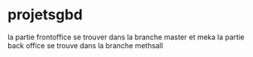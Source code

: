 ﻿# projetsgbd

la partie frontoffice se trouver dans la branche master et meka
la partie back office se trouve dans la branche methsall
